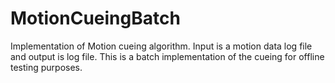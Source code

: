 # MotionCueingBatch
Implementation of Motion cueing algorithm. Input is a motion data log file and output is log file. This is a batch implementation of the cueing for offline testing purposes.
